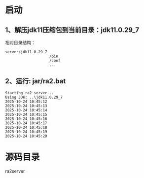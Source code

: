 # 启动

## 1、解压jdk11压缩包到当前目录：jdk11.0.29_7
相对目录结构：
```
server/jdk11.0.29_7
                    /bin
                    /conf
                    ...
```

## 2、运行: jar/ra2.bat
```
Starting ra2 server...
Using JDK: ..\jdk11.0.29_7
2025-10-24 10:45:12
2025-10-24 10:45:13
2025-10-24 10:45:14
2025-10-24 10:45:15
2025-10-24 10:45:16
2025-10-24 10:45:17
2025-10-24 10:45:18
2025-10-24 10:45:19
2025-10-24 10:45:20
```

# 源码目录
ra2server